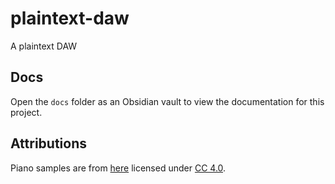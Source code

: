 # plaintext-daw

A plaintext DAW

## Docs

Open the `docs` folder as an Obsidian vault to view the documentation for this project.

## Attributions

Piano samples are from [here](https://musical-artifacts.com/artifacts/403) licensed under [CC 4.0](https://creativecommons.org/licenses/by/4.0/deed.en).

